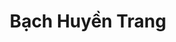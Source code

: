 ---
layout: album_gallery
resource: instagram
title: "Bạch Huyền Trang"
description: "Instagram albums of Bạch Huyền Trang</br>. Username: bachhuyentrang25"
active: gallery
images:
- image_path: /bachhuyentrang25/0/20200531_184345_101131312_1159249091117718_8297051055331987597_n.jpg
  gallery-folder: /gallery/bachhuyentrang25/0/
  gallery-name: 0
  gallery-date: April 2025
- image_path: /bachhuyentrang25/1/20201107_184016_123655583_2796500140635966_3169323974880194933_n.jpg
  gallery-folder: /gallery/bachhuyentrang25/1/
  gallery-name: 1
  gallery-date: April 2025
- image_path: /bachhuyentrang25/2/20210915_191640_241982693_1209169979601430_5797670999025676533_n.jpg
  gallery-folder: /gallery/bachhuyentrang25/2/
  gallery-name: 2
  gallery-date: April 2025
- image_path: /bachhuyentrang25/3/20220418_185548_278814231_403738987869653_9191361944638702720_n.jpg
  gallery-folder: /gallery/bachhuyentrang25/3/
  gallery-name: 3
  gallery-date: April 2025
- image_path: /bachhuyentrang25/5/20240922_184427_461068973_18416571880077003_3923327178258842460_n.jpg
  gallery-folder: /gallery/bachhuyentrang25/5/
  gallery-name: 5
  gallery-date: April 2025
---